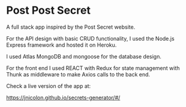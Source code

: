 # Post Post Secret 

A full stack app inspired by the Post Secret website. 

For the API design with basic CRUD functionality, I used the Node.js Express framework and hosted it on Heroku.

I used Atlas MongoDB and mongoose for the database design.

For the front end I used REACT with Redux for state management with Thunk as middleware to make Axios calls to the back end.

Check a live version of the app at:

https://jnicolon.github.io/secrets-generator/#/




